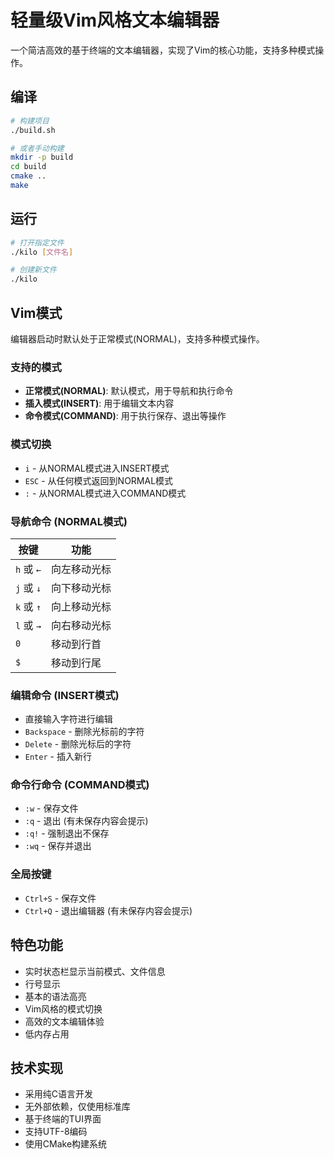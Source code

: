 # 轻量级Vim风格文本编辑器

一个简洁高效的基于终端的文本编辑器，实现了Vim的核心功能，支持多种模式操作。

## 编译

```bash
# 构建项目
./build.sh

# 或者手动构建
mkdir -p build
cd build
cmake ..
make
```

## 运行

```bash
# 打开指定文件
./kilo [文件名]

# 创建新文件
./kilo
```

## Vim模式

编辑器启动时默认处于正常模式(NORMAL)，支持多种模式操作。

### 支持的模式

- **正常模式(NORMAL)**: 默认模式，用于导航和执行命令
- **插入模式(INSERT)**: 用于编辑文本内容
- **命令模式(COMMAND)**: 用于执行保存、退出等操作

### 模式切换

- `i` - 从NORMAL模式进入INSERT模式
- `ESC` - 从任何模式返回到NORMAL模式
- `:` - 从NORMAL模式进入COMMAND模式

### 导航命令 (NORMAL模式)

| 按键 | 功能 |
|------|------|
| `h` 或 `←` | 向左移动光标 |
| `j` 或 `↓` | 向下移动光标 |
| `k` 或 `↑` | 向上移动光标 |
| `l` 或 `→` | 向右移动光标 |
| `0` | 移动到行首 |
| `$` | 移动到行尾 |

### 编辑命令 (INSERT模式)

- 直接输入字符进行编辑
- `Backspace` - 删除光标前的字符
- `Delete` - 删除光标后的字符
- `Enter` - 插入新行

### 命令行命令 (COMMAND模式)

- `:w` - 保存文件
- `:q` - 退出 (有未保存内容会提示)
- `:q!` - 强制退出不保存
- `:wq` - 保存并退出

### 全局按键

- `Ctrl+S` - 保存文件
- `Ctrl+Q` - 退出编辑器 (有未保存内容会提示)

## 特色功能

- 实时状态栏显示当前模式、文件信息
- 行号显示
- 基本的语法高亮
- Vim风格的模式切换
- 高效的文本编辑体验
- 低内存占用

## 技术实现

- 采用纯C语言开发
- 无外部依赖，仅使用标准库
- 基于终端的TUI界面
- 支持UTF-8编码
- 使用CMake构建系统 